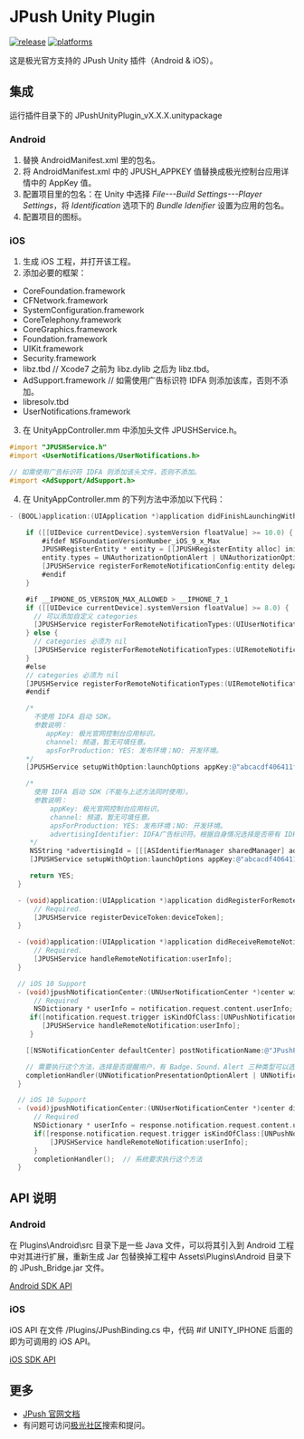 # JPush Unity Plugin

[![release](https://img.shields.io/badge/release-3.0.7-blue.svg)](https://github.com/jpush/jpush-unity3d-plugin/releases)
[![platforms](https://img.shields.io/badge/platforms-iOS%7CAndroid-green.svg)](https://github.com/jpush/jpush-unity3d-plugin)

这是极光官方支持的 JPush Unity 插件（Android &amp; iOS）。

## 集成

运行插件目录下的 JPushUnityPlugin_vX.X.X.unitypackage

### Android

1. 替换 AndroidManifest.xml 里的包名。
2. 将 AndroidManifest.xml 中的 JPUSH_APPKEY 值替换成极光控制台应用详情中的 AppKey 值。
3. 配置项目里的包名：在 Unity 中选择 *File---Build Settings---Player Settings*，将 *Identification* 选项下的 *Bundle Idenifier* 设置为应用的包名。
4. 配置项目的图标。

### iOS

1. 生成 iOS 工程，并打开该工程。
2. 添加必要的框架：

  - CoreFoundation.framework
  - CFNetwork.framework
  - SystemConfiguration.framework
  - CoreTelephony.framework
  - CoreGraphics.framework
  - Foundation.framework
  - UIKit.framework
  - Security.framework
  - libz.tbd            // Xcode7 之前为 libz.dylib 之后为 libz.tbd。
  - AdSupport.framework // 如需使用广告标识符 IDFA 则添加该库，否则不添加。
  - libresolv.tbd
  - UserNotifications.framework

3. 在 UnityAppController.mm 中添加头文件 JPUSHService.h。

  ```Objective-C
  #import "JPUSHService.h"
  #import <UserNotifications/UserNotifications.h>

  // 如需使用广告标识符 IDFA 则添加该头文件，否则不添加。
  #import <AdSupport/AdSupport.h>
  ```

4. 在 UnityAppController.mm 的下列方法中添加以下代码：

  ```Objective-C
  - (BOOL)application:(UIApplication *)application didFinishLaunchingWithOptions:(NSDictionary *)launchOptions {

      if ([[UIDevice currentDevice].systemVersion floatValue] >= 10.0) {
          #ifdef NSFoundationVersionNumber_iOS_9_x_Max
          JPUSHRegisterEntity * entity = [[JPUSHRegisterEntity alloc] init];
          entity.types = UNAuthorizationOptionAlert | UNAuthorizationOptionBadge | UNAuthorizationOptionSound;
          [JPUSHService registerForRemoteNotificationConfig:entity delegate:self];
          #endif
      }

      #if __IPHONE_OS_VERSION_MAX_ALLOWED > __IPHONE_7_1
      if ([[UIDevice currentDevice].systemVersion floatValue] >= 8.0) {
        // 可以添加自定义 categories
        [JPUSHService registerForRemoteNotificationTypes:(UIUserNotificationTypeBadge | UIUserNotificationTypeSound | UIUserNotificationTypeAlert) categories:nil];
      } else {
        // categories 必须为 nil
        [JPUSHService registerForRemoteNotificationTypes:(UIRemoteNotificationTypeBadge | UIRemoteNotificationTypeSound |  UIRemoteNotificationTypeAlert) categories:nil];
      }
      #else
      // categories 必须为 nil
      [JPUSHService registerForRemoteNotificationTypes:(UIRemoteNotificationTypeBadge | UIRemoteNotificationTypeSound |UIRemoteNotificationTypeAlert) categories:nil];
      #endif

      /*
        不使用 IDFA 启动 SDK。
        参数说明：
           appKey: 极光官网控制台应用标识。
           channel: 频道，暂无可填任意。
           apsForProduction: YES: 发布环境；NO: 开发环境。
      */
      [JPUSHService setupWithOption:launchOptions appKey:@"abcacdf406411fa656ee11c3" channel:@"" apsForProduction:NO];

      /*
        使用 IDFA 启动 SDK（不能与上述方法同时使用）。
        参数说明：
            appKey: 极光官网控制台应用标识。
            channel: 频道，暂无可填任意。
            apsForProduction: YES: 发布环境；NO: 开发环境。
            advertisingIdentifier: IDFA广告标识符。根据自身情况选择是否带有 IDFA 的启动方法，并注释另外一个启动方法。
       */
       NSString *advertisingId = [[[ASIdentifierManager sharedManager] advertisingIdentifier] UUIDString];
       [JPUSHService setupWithOption:launchOptions appKey:@"abcacdf406411fa656ee11c3" channel:@"" apsForProduction:NO SadvertisingIdentifier:advertisingId];

       return YES;
    }

    - (void)application:(UIApplication *)application didRegisterForRemoteNotificationsWithDeviceToken:(NSData *)deviceToken {
        // Required.
        [JPUSHService registerDeviceToken:deviceToken];
    }

    - (void)application:(UIApplication *)application didReceiveRemoteNotification:(NSDictionary *)userInfo {
        // Required.
        [JPUSHService handleRemoteNotification:userInfo];
    }

    // iOS 10 Support
    - (void)jpushNotificationCenter:(UNUserNotificationCenter *)center willPresentNotification:(UNNotification *)notification withCompletionHandler:(void (^)(NSInteger))completionHandler {
        // Required
        NSDictionary * userInfo = notification.request.content.userInfo;
       if([notification.request.trigger isKindOfClass:[UNPushNotificationTrigger class]]) {
          [JPUSHService handleRemoteNotification:userInfo];
       }

      [[NSNotificationCenter defaultCenter] postNotificationName:@"JPushPluginReceiveNotification" object:userInfo];

      // 需要执行这个方法，选择是否提醒用户，有 Badge、Sound、Alert 三种类型可以选择设置
      completionHandler(UNNotificationPresentationOptionAlert | UNNotificationPresentationOptionBadge | UNNotificationPresentationOptionSound);
    }

    // iOS 10 Support
    - (void)jpushNotificationCenter:(UNUserNotificationCenter *)center didReceiveNotificationResponse:(UNNotificationResponse *)response withCompletionHandler:(void (^)())completionHandler {
        // Required
        NSDictionary * userInfo = response.notification.request.content.userInfo;
        if([response.notification.request.trigger isKindOfClass:[UNPushNotificationTrigger class]]) {
            [JPUSHService handleRemoteNotification:userInfo];
        }
        completionHandler();  // 系统要求执行这个方法
    }
  ```

## API 说明

### Android

在 Plugins\Android\src 目录下是一些 Java 文件，可以将其引入到 Android 工程中对其进行扩展，重新生成 Jar 包替换掉工程中 Assets\Plugins\Android 目录下的 JPush_Bridge.jar 文件。

[Android SDK API](/Doc/AndroidAPI.md)

### iOS

iOS API 在文件 /Plugins/JPushBinding.cs 中，代码 #if UNITY_IPHONE 后面的即为可调用的 iOS API。

[iOS SDK API](https://docs.jiguang.cn/jpush/client/iOS/ios_api/)

## 更多

- [JPush 官网文档](http://docs.jiguang.cn/guideline/jpush_guide/)
- 有问题可访问[极光社区](http://community.jpush.cn/)搜索和提问。
